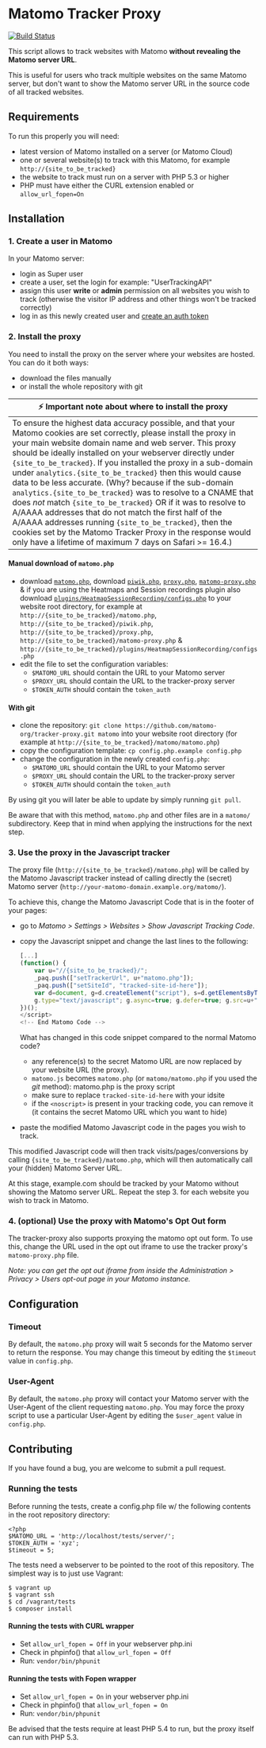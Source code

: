 # Matomo Tracker Proxy

[![Build Status](https://app.travis-ci.com/matomo-org/tracker-proxy.svg?branch=master)](https://app.travis-ci.com/matomo-org/tracker-proxy)

This script allows to track websites with Matomo **without revealing the Matomo server URL**.

This is useful for users who track multiple websites on the same Matomo server, but don't want to show the Matomo server URL in the source code of all tracked websites.

## Requirements

To run this properly you will need:

- latest version of Matomo installed on a server (or Matomo Cloud)
- one or several website(s) to track with this Matomo, for example `http://{site_to_be_tracked}`
- the website to track must run on a server with PHP 5.3 or higher
- PHP must have either the CURL extension enabled or `allow_url_fopen=On`

## Installation

### 1. Create a user in Matomo

In your Matomo server:

- login as Super user
- create a user, set the login for example: "UserTrackingAPI"
- assign this user **write** or **admin** permission on all websites you wish to track (otherwise the visitor IP address and other things won't be tracked correctly)
- log in as this newly created user and [create an auth token](https://matomo.org/faq/general/faq_114/)

### 2. Install the proxy

You need to install the proxy on the server where your websites are hosted. You can do it both ways:

- download the files manually
- or install the whole repository with git


| :zap:        Important note about where to install the proxy   |
|-----------------------------------------|
| To ensure the highest data accuracy possible, and that your Matomo cookies are set correctly, please install the proxy in your main website domain name and  web server. This proxy should be ideally installed on your webserver directly under `{site_to_be_tracked}`. If you installed the proxy in a sub-domain under `analytics.{site_to_be_tracked}` then this would cause data to be less accurate. (Why? because if the sub-domain `analytics.{site_to_be_tracked}` was to resolve to a CNAME that does _not_ match `{site_to_be_tracked}` OR if it was to resolve to A/AAAA addresses that do not match the first half of the A/AAAA addresses running `{site_to_be_tracked}`, then the cookies set by the Matomo Tracker Proxy in the response would only have a lifetime of maximum 7 days on Safari >= 16.4.) |

#### Manual download of `matomo.php`

- download [`matomo.php`](https://raw.githubusercontent.com/matomo-org/tracker-proxy/master/matomo.php), download [`piwik.php`](https://raw.githubusercontent.com/matomo-org/tracker-proxy/master/piwik.php), [`proxy.php`](https://raw.githubusercontent.com/matomo-org/tracker-proxy/master/proxy.php), [`matomo-proxy.php`](https://raw.githubusercontent.com/matomo-org/tracker-proxy/master/matomo-proxy.php)  & if you are using the Heatmaps and Session recordings plugin also download [`plugins/HeatmapSessionRecording/configs.php`](https://raw.githubusercontent.com/matomo-org/tracker-proxy/master/plugins/HeatmapSessionRecording/configs.php)
  to your website root directory, for example at `http://{site_to_be_tracked}/matomo.php`, `http://{site_to_be_tracked}/piwik.php`, `http://{site_to_be_tracked}/proxy.php`, `http://{site_to_be_tracked}/matomo-proxy.php` & `http://{site_to_be_tracked}/plugins/HeatmapSessionRecording/configs.php`
- edit the file to set the configuration variables:
    - `$MATOMO_URL` should contain the URL to your Matomo server
    - `$PROXY_URL` should contain the URL to the tracker-proxy server
    - `$TOKEN_AUTH` should contain the `token_auth`

#### With git

- clone the repository: `git clone https://github.com/matomo-org/tracker-proxy.git matomo` into your website root directory (for example at `http://{site_to_be_tracked}/matomo/matomo.php`)
- copy the configuration template: `cp config.php.example config.php`
- change the configuration in the newly created `config.php`:
    - `$MATOMO_URL` should contain the URL to your Matomo server
    - `$PROXY_URL` should contain the URL to the tracker-proxy server
    - `$TOKEN_AUTH` should contain the `token_auth`

By using git you will later be able to update by simply running `git pull`.

Be aware that with this method, `matomo.php` and other files are in a `matomo/` subdirectory. Keep that in mind when applying the instructions for the next step.

### 3. Use the proxy in the Javascript tracker

The proxy file (`http://{site_to_be_tracked}/matomo.php`) will be called by the Matomo Javascript tracker instead of calling directly the (secret) Matomo server (`http://your-matomo-domain.example.org/matomo/`).

To achieve this, change the Matomo Javascript Code that is in the footer of your pages:

- go to *Matomo > Settings > Websites > Show Javascript Tracking Code*.
- copy the Javascript snippet and change the last lines to the following:

    ```javascript
    [...]
    (function() {
        var u="//{site_to_be_tracked}/";
        _paq.push(["setTrackerUrl", u+"matomo.php"]);
        _paq.push(["setSiteId", "tracked-site-id-here"]);
        var d=document, g=d.createElement("script"), s=d.getElementsByTagName("script")[0];
        g.type="text/javascript"; g.async=true; g.defer=true; g.src=u+"matomo.php"; s.parentNode.insertBefore(g,s);
    })();
    </script>
    <!-- End Matomo Code -->
    ```

    What has changed in this code snippet compared to the normal Matomo code?

    - any reference(s) to the secret Matomo URL are now replaced by your website URL (the proxy).
    - `matomo.js` becomes `matomo.php` (or `matomo/matomo.php` if you used the *git* method): matomo.php is the proxy script
    - make sure to replace `tracked-site-id-here` with your idsite
    - if the `<noscript>` is present in your tracking code, you can remove it (it contains the secret Matomo URL which you want to hide)

- paste the modified Matomo Javascript code in the pages you wish to track.

This modified Javascript code will then track visits/pages/conversions by calling `{site_to_be_tracked}/matomo.php`, which will then automatically call your (hidden) Matomo Server URL.

At this stage, example.com should be tracked by your Matomo without showing the Matomo server URL. Repeat the step 3. for each website you wish to track in Matomo.

### 4. (optional) Use the proxy with Matomo's Opt Out form

The tracker-proxy also supports proxying the matomo opt out form. To use this, change the URL used in the opt out iframe to use
the tracker proxy's `matomo-proxy.php` file.

_Note: you can get the opt out iframe from inside the Administration > Privacy > Users opt-out page in your Matomo instance._

## Configuration

### Timeout

By default, the `matomo.php` proxy will wait 5 seconds for the Matomo server to return the response.
You may change this timeout by editing the `$timeout` value in `config.php`.

### User-Agent

By default, the `matomo.php` proxy will contact your Matomo server with the User-Agent of the client requesting `matomo.php`.
You may force the proxy script to use a particular User-Agent by  editing the `$user_agent` value in `config.php`.

## Contributing

If you have found a bug, you are welcome to submit a pull request.

### Running the tests

Before running the tests, create a config.php file w/ the following contents in the root repository directory:

```
<?php
$MATOMO_URL = 'http://localhost/tests/server/';
$TOKEN_AUTH = 'xyz';
$timeout = 5;
```

The tests need a webserver to be pointed to the root of this repository. The simplest way is to just use Vagrant:

```
$ vagrant up
$ vagrant ssh
$ cd /vagrant/tests
$ composer install
```
#### Running the tests with CURL wrapper

* Set `allow_url_fopen = Off` in your webserver php.ini
* Check in phpinfo() that `allow_url_fopen = Off`
* Run: `vendor/bin/phpunit`

#### Running the tests with Fopen wrapper

* Set `allow_url_fopen = On` in your webserver php.ini
* Check in phpinfo() that `allow_url_fopen = On`
* Run: `vendor/bin/phpunit`

Be advised that the tests require at least PHP 5.4 to run, but the proxy itself can run with PHP 5.3.
